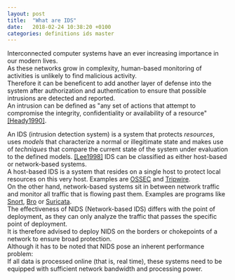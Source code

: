 ```yaml
---
layout: post
title:  "What are IDS"
date:   2018-02-24 10:38:20 +0100
categories: definitions ids master
---
```

Interconnected computer systems have an ever increasing importance in our modern lives.  
As these networks grow in complexity, human-based monitoring of activities is unlikely to find malicious activity.  
Therefore it can be beneficent to add another layer of defense into the system after authorization and authentication to ensure that possible intrusions are detected and reported.  
An intrusion can be defined as "any set of actions that attempt to compromise the integrity, confidentiality or availability of a resource" [[Heady1990]](https://www.researchgate.net/publication/242637613_The_architecture_of_a_network_level_intrusion_detection_system).  

An IDS (intrusion detection system) is a system that protects *resources*, uses *models* that characterize a normal or illegitimate state and makes use of *techniques* that compare the current state of the system under evaluation to the defined models. [[Lee1998]](https://dl.acm.org/citation.cfm?id=1267555)
IDS can be classified as either host-based or network-based systems.  
A host-based IDS is a system that resides on a single host to protect local resources on this very host. Examples are [OSSEC](https://ossec.github.io/) and [Tripwire](https://github.com/Tripwire/tripwire-open-source).  
On the other hand, network-based systems sit in between network traffic and monitor all traffic that is flowing past them. Examples are programs like [Snort](https://www.snort.org/), [Bro](https://www.bro.org/) or [Suricata](https://suricata-ids.org/).  
The effectiveness of NIDS (Network-based IDS) differs with the point of deployment, as they can only analyze the traffic that passes the specific point of deployment.  
It is therefore advised to deploy NIDS on the borders or chokepoints of a network to ensure broad protection.  
Although it has to be noted that NIDS pose an inherent performance problem:  
If all data is processed online (that is, real time), these systems need to be equipped with sufficient network bandwidth and processing power.